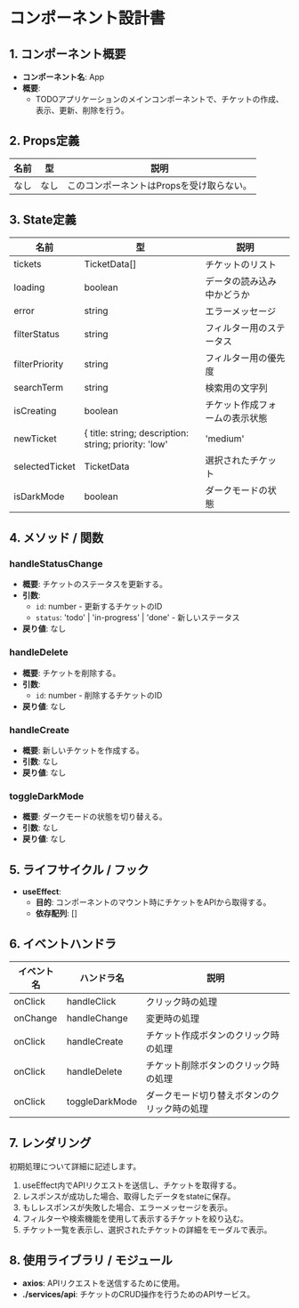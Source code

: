 # コンポーネント設計書

## 1. コンポーネント概要
- **コンポーネント名**: App
- **概要**: 
  - TODOアプリケーションのメインコンポーネントで、チケットの作成、表示、更新、削除を行う。

## 2. Props定義
| 名前 | 型 | 説明 |
|------|-----|------|
| なし | なし | このコンポーネントはPropsを受け取らない。 |

## 3. State定義
| 名前 | 型 | 説明 |
|------|-----|------|
| tickets | TicketData[] | チケットのリスト |
| loading | boolean | データの読み込み中かどうか |
| error | string | エラーメッセージ |
| filterStatus | string | フィルター用のステータス |
| filterPriority | string | フィルター用の優先度 |
| searchTerm | string | 検索用の文字列 |
| isCreating | boolean | チケット作成フォームの表示状態 |
| newTicket | { title: string; description: string; priority: 'low' | 'medium' | 'high'; } | 新しいチケットのデータ |
| selectedTicket | TicketData | 選択されたチケット |
| isDarkMode | boolean | ダークモードの状態 |

## 4. メソッド / 関数
### handleStatusChange
- **概要**: チケットのステータスを更新する。
- **引数**:
  - `id`: number - 更新するチケットのID
  - `status`: 'todo' | 'in-progress' | 'done' - 新しいステータス
- **戻り値**: なし

### handleDelete
- **概要**: チケットを削除する。
- **引数**:
  - `id`: number - 削除するチケットのID
- **戻り値**: なし

### handleCreate
- **概要**: 新しいチケットを作成する。
- **引数**: なし
- **戻り値**: なし

### toggleDarkMode
- **概要**: ダークモードの状態を切り替える。
- **引数**: なし
- **戻り値**: なし

## 5. ライフサイクル / フック
- **useEffect**:
  - **目的**: コンポーネントのマウント時にチケットをAPIから取得する。
  - **依存配列**: []

## 6. イベントハンドラ
| イベント名 | ハンドラ名 | 説明 |
|------------|------------|------|
| onClick | handleClick | クリック時の処理 |
| onChange | handleChange | 変更時の処理 |
| onClick | handleCreate | チケット作成ボタンのクリック時の処理 |
| onClick | handleDelete | チケット削除ボタンのクリック時の処理 |
| onClick | toggleDarkMode | ダークモード切り替えボタンのクリック時の処理 |

## 7. レンダリング
初期処理について詳細に記述します。
1. useEffect内でAPIリクエストを送信し、チケットを取得する。
2. レスポンスが成功した場合、取得したデータをstateに保存。
3. もしレスポンスが失敗した場合、エラーメッセージを表示。
4. フィルターや検索機能を使用して表示するチケットを絞り込む。
5. チケット一覧を表示し、選択されたチケットの詳細をモーダルで表示。

## 8. 使用ライブラリ / モジュール
- **axios**: APIリクエストを送信するために使用。
- **./services/api**: チケットのCRUD操作を行うためのAPIサービス。